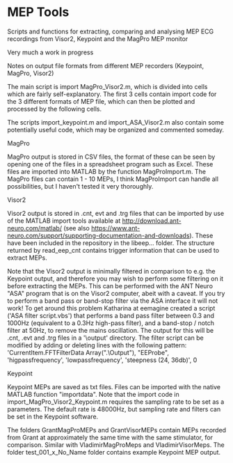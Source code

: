 # MEP Tools
 Scripts and functions for extracting, comparing and analysing MEP ECG recordings from Visor2, Keypoint and the MagPro MEP monitor

Very much a work in progress

Notes on output file formats from different MEP recorders (Keypoint, MagPro, Visor2)

The main script is import MagPro_Visor2.m, which is divided into cells which are fairly self-explanatory. The first 3 cells contain import code for the 3 different formats of MEP file, which can then be plotted and processed by the following cells.

The scripts import_keypoint.m and import_ASA_Visor2.m also contain some potentially useful code, which may be organized and commented someday.

MagPro

MagPro output is stored in CSV files, the format of these can be seen by opening one of the files in a spreadsheet program such as Excel. These files are imported into MATLAB by the function MagProImport.m. The MagPro files can contain 1 - 10 MEPs, I think MagProImport can handle all possibilities, but I haven't tested it very thoroughly.

Visor2

Visor2 output is stored in .cnt, evt and .trg files that can be imported by use of the MATLAB import tools available at http://download.ant-neuro.com/matlab/ (see also https://www.ant-neuro.com/support/supporting-documentation-and-downloads). These have been included in the repository in the libeep... folder. The structure returned by read_eep_cnt contains trigger information that can be used to extract MEPs.

Note that the Visor2 output is minimally filtered in comparison to e.g. the Keypoint output, and therefore you may wish to perform some filtering on it before extracting the MEPs. This can be performed with the ANT Neuro "ASA" program that is on the Visor2 computer, abeit with a caveat. If you try to perform a band pass or band-stop filter via the ASA interface it will not work! To get around this problem Katharina at eemagine created a script ('ASA filter script.vbs') that performs a band pass filter between 0.3 and 1000Hz (equivalent to a 0.3Hz high-pass filter), and a band-stop / notch filter at 50Hz, to remove the mains oscillation. The output for this will be .cnt, .evt and .trg files in a '\output' directory. The filter script can be modified by adding or deleting lines with the following pattern: 'CurrentItem.FFTFilterData Array(".\Output"), "EEProbe", 'higpassfrequency', 'lowpassfrequency', 'steepness (24, 36db)', 0

Keypoint

Keypoint MEPs are saved as txt files. Files can be imported with the native MATLAB function "importdata". Note that the import code in import_MagPro_Visor2_Keypoint.m requires the sampling rate to be set as a parameters. The default rate is 48000Hz, but sampling rate and filters can be set in the Keypoint software.

The folders GrantMagProMEPs and GrantVisorMEPs contain MEPs recorded from Grant at approximately the same time with the same stimulator, for comparison. Similar with VladimirMagProMeps and VladimirVisorMeps. The folder test_001_x_No_Name folder contains example Keypoint MEP output.
